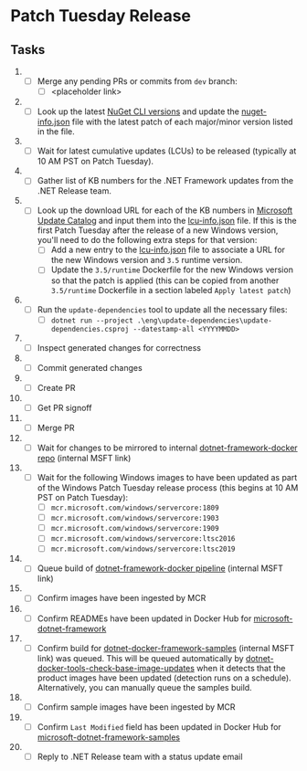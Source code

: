 # Patch Tuesday Release

## Tasks

1. - [ ] Merge any pending PRs or commits from `dev` branch:
      - [ ] &lt;placeholder link&gt;
1. - [ ] Look up the latest [NuGet CLI versions](https://www.nuget.org/downloads) and update the [nuget-info.json](https://github.com/microsoft/dotnet-framework-docker/blob/master/eng/nuget-info.json) file with the latest patch of each major/minor version listed in the file.
1. - [ ] Wait for latest cumulative updates (LCUs) to be released (typically at 10 AM PST on Patch Tuesday).
1. - [ ] Gather list of KB numbers for the .NET Framework updates from the .NET Release team.
1. - [ ] Look up the download URL for each of the KB numbers in [Microsoft Update Catalog](https://www.catalog.update.microsoft.com/) and input them into the [lcu-info.json](https://github.com/microsoft/dotnet-framework-docker/blob/master/eng/lcu-info.json) file. If this is the first Patch Tuesday after the release of a new Windows version, you'll need to do the following extra steps for that version:
      - [ ] Add a new entry to the [lcu-info.json](https://github.com/microsoft/dotnet-framework-docker/blob/master/eng/lcu-info.json) file to associate a URL for the new Windows version and `3.5` runtime version.
      - [ ] Update the `3.5/runtime` Dockerfile for the new Windows version so that the patch is applied (this can be copied from another `3.5/runtime` Dockerfile in a section labeled `Apply latest patch`)
1. - [ ] Run the `update-dependencies` tool to update all the necessary files:
      - [ ] `dotnet run --project .\eng\update-dependencies\update-dependencies.csproj --datestamp-all <YYYYMMDD>`
1. - [ ] Inspect generated changes for correctness
1. - [ ] Commit generated changes
1. - [ ] Create PR
1. - [ ] Get PR signoff
1. - [ ] Merge PR
1. - [ ] Wait for changes to be mirrored to internal [dotnet-framework-docker repo](https://dev.azure.com/dnceng/internal/_git/dotnet-dotnet-framework-docker) (internal MSFT link)
1. - [ ] Wait for the following Windows images to have been updated as part of the Windows Patch Tuesday release process (this begins at 10 AM PST on Patch Tuesday):
      - [ ] `mcr.microsoft.com/windows/servercore:1809`
      - [ ] `mcr.microsoft.com/windows/servercore:1903`
      - [ ] `mcr.microsoft.com/windows/servercore:1909`
      - [ ] `mcr.microsoft.com/windows/servercore:ltsc2016`
      - [ ] `mcr.microsoft.com/windows/servercore:ltsc2019`
1. - [ ] Queue build of [dotnet-framework-docker pipeline](https://dev.azure.com/dnceng/internal/_build?definitionId=372) (internal MSFT link)
1. - [ ] Confirm images have been ingested by MCR
1. - [ ] Confirm READMEs have been updated in Docker Hub for [microsoft-dotnet-framework](https://hub.docker.com/_/microsoft-dotnet-framework)
1. - [ ] Confirm build for [dotnet-docker-framework-samples](https://dev.azure.com/dnceng/internal/_build?definitionId=374) (internal MSFT link) was queued. This will be queued automatically by [dotnet-docker-tools-check-base-image-updates](https://dev.azure.com/dnceng/internal/_build?definitionId=536) when it detects that the product images have been updated (detection runs on a schedule). Alternatively, you can manually queue the samples build.
1. - [ ] Confirm sample images have been ingested by MCR
1. - [ ] Confirm `Last Modified` field has been updated in Docker Hub for [microsoft-dotnet-framework-samples](https://hub.docker.com/_/microsoft-dotnet-framework-samples/)
1. - [ ] Reply to .NET Release team with a status update email
